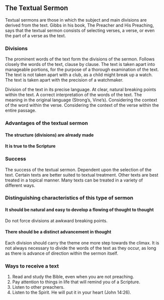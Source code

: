 ## The Textual Sermon

Textual sermons are those in which the subject and main divisions are derived from the text. Gibbs in his book, The Preacher and His Preaching, says that the textual sermon consists of selecting verses, a verse, or even the part of a verse as the text.

### Divisions

The prominent words of the text form the divisions of the sermon. Follows closely the words of the text, clause by clause. The text is taken apart into manageable portions, for the purpose of a thorough examination of the text. The text is not taken apart with a club, as a child might break up a watch. The text is taken apart with the precision of a watchmaker.

Division of the text in its precise language. At clear, natural breaking points within the text. A correct interpretation of the words of the text. The meaning in the original language (Strong’s, Vine’s). Considering the context of the word within the verse. Considering the context of the verse within the entire passage.

### Advantages of the textual sermon

#### The structure (divisions) are already made

#### It is true to the Scripture

### Success

The success of the textual sermon. Dependent upon the selection of the text. Certain texts are better suited to textual treatment. Other texts are best treated in a topical manner. Many texts can be treated in a variety of different ways.

### Distinguishing characteristics of this type of sermon

#### It should be natural and easy to develop a flowing of thought to thought

Do not force divisions at awkward breaking points. 

#### There should be a distinct advancement in thought

Each division should carry the theme one more step towards the climax. It is not always necessary to divide the words of the text as they occur, as long as there is advance of direction within the sermon itself.

### Ways to receive a text

1. Read and study the Bible, even when you are not preaching.
2. Pay attention to things in life that will remind you of a Scripture.
3. Listen to other preachers.
4. Listen to the Spirit. He will put it in your heart (John 14:26).

